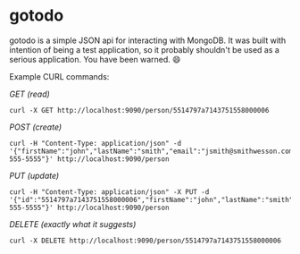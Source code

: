 # gotodo

gotodo is a simple JSON api for interacting with MongoDB. It was built with intention of being a test application, so it probably
shouldn't be used as a serious application. You have been warned. :smile:


Example CURL commands:

_GET (read)_

	curl -X GET http://localhost:9090/person/5514797a7143751558000006

_POST (create)_

	curl -H "Content-Type: application/json" -d '{"firstName":"john","lastName":"smith","email":"jsmith@smithwesson.com","phoneNumber":"715-555-5555"}' http://localhost:9090/person

_PUT (update)_

	curl -H "Content-Type: application/json" -X PUT -d '{"id":"5514797a7143751558000006","firstName":"john","lastName":"smith","email":"johnsmith@smithwesson.com","phoneNumber":"715-555-5555"}' http://localhost:9090/person

_DELETE (exactly what it suggests)_

	curl -X DELETE http://localhost:9090/person/5514797a7143751558000006
